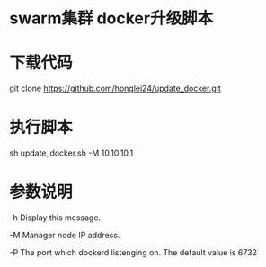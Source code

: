swarm集群 docker升级脚本
====================

# 下载代码
 git clone https://github.com/honglei24/update_docker.git
 
# 执行脚本
 sh update_docker.sh -M 10.10.10.1

# 参数说明


  -h  Display this message.
  
  -M  Manager node IP address. 
  
  -P  The port which dockerd listenging on. The default value is 6732 
